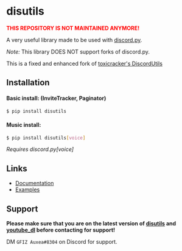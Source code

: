 # disutils

<b style="color: red;">THIS REPOSITORY IS NOT MAINTAINED ANYMORE!</b>

A very useful library made to be used with [discord.py](https://pypi.org/project/discord.py/).

*Note:* This library DOES NOT support forks of discord.py. 

This is a fixed and enhanced fork of [toxicracker's DiscordUtils](https://github.com/toxicrecker/DiscordUtils)

## Installation

#### Basic install: (InviteTracker, Paginator)

```sh
$ pip install disutils
```

#### Music install:

```sh
$ pip install disutils[voice]
```

_Requires discord.py[voice]_

## Links

- [Documentation](https://pintermor9.github.io/disutils/)
- [Examples](https://github.com/pintermor9/disutils/tree/master/examples)

## Support

**Please make sure that you are on the latest version of [disutils](https://github.com/pintermor9/disutils) and [youtube_dl](https://pypi.org/project/youtube_dl) before contacting for support!**

DM `GFIZ Auxea#8304` on Discord for support.
